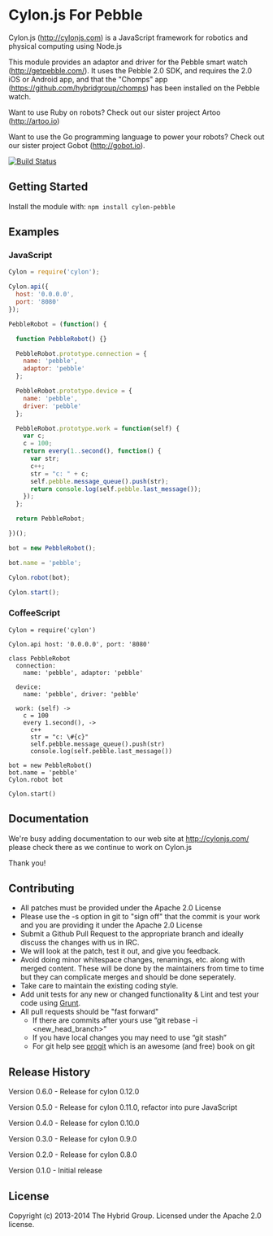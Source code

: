 # Cylon.js For Pebble

Cylon.js (http://cylonjs.com) is a JavaScript framework for robotics and physical computing using Node.js

This module provides an adaptor and driver for the Pebble smart watch (http://getpebble.com/). It uses the Pebble 2.0 SDK, and requires the 2.0 iOS or Android app, and that the "Chomps" app (https://github.com/hybridgroup/chomps) has been installed on the Pebble watch.

Want to use Ruby on robots? Check out our sister project Artoo (http://artoo.io)

Want to use the Go programming language to power your robots? Check out our sister project Gobot (http://gobot.io).

[![Build Status](https://secure.travis-ci.org/hybridgroup/cylon-pebble.png?branch=master)](http://travis-ci.org/hybridgroup/cylon-pebble)

## Getting Started
Install the module with: `npm install cylon-pebble`

## Examples

### JavaScript

```javascript
Cylon = require('cylon');

Cylon.api({
  host: '0.0.0.0',
  port: '8080'
});

PebbleRobot = (function() {

  function PebbleRobot() {}

  PebbleRobot.prototype.connection = {
    name: 'pebble',
    adaptor: 'pebble'
  };

  PebbleRobot.prototype.device = {
    name: 'pebble',
    driver: 'pebble'
  };

  PebbleRobot.prototype.work = function(self) {
    var c;
    c = 100;
    return every(1..second(), function() {
      var str;
      c++;
      str = "c: " + c;
      self.pebble.message_queue().push(str);
      return console.log(self.pebble.last_message());
    });
  };

  return PebbleRobot;

})();

bot = new PebbleRobot();

bot.name = 'pebble';

Cylon.robot(bot);

Cylon.start();
```
### CoffeeScript
```coffee-script
Cylon = require('cylon')

Cylon.api host: '0.0.0.0', port: '8080'

class PebbleRobot
  connection:
    name: 'pebble', adaptor: 'pebble'

  device:
    name: 'pebble', driver: 'pebble'

  work: (self) ->
    c = 100
    every 1.second(), ->
      c++
      str = "c: \#{c}"
      self.pebble.message_queue().push(str)
      console.log(self.pebble.last_message())

bot = new PebbleRobot()
bot.name = 'pebble'
Cylon.robot bot

Cylon.start()
```

## Documentation
We're busy adding documentation to our web site at http://cylonjs.com/ please check there as we continue to work on Cylon.js

Thank you!

## Contributing

* All patches must be provided under the Apache 2.0 License
* Please use the -s option in git to "sign off" that the commit is your work and you are providing it under the Apache 2.0 License
* Submit a Github Pull Request to the appropriate branch and ideally discuss the changes with us in IRC.
* We will look at the patch, test it out, and give you feedback.
* Avoid doing minor whitespace changes, renamings, etc. along with merged content. These will be done by the maintainers from time to time but they can complicate merges and should be done seperately.
* Take care to maintain the existing coding style.
* Add unit tests for any new or changed functionality & Lint and test your code using [Grunt](http://gruntjs.com/).
* All pull requests should be "fast forward"
  * If there are commits after yours use “git rebase -i <new_head_branch>”
  * If you have local changes you may need to use “git stash”
  * For git help see [progit](http://git-scm.com/book) which is an awesome (and free) book on git

## Release History

Version 0.6.0 - Release for cylon 0.12.0

Version 0.5.0 - Release for cylon 0.11.0, refactor into pure JavaScript

Version 0.4.0 - Release for cylon 0.10.0

Version 0.3.0 - Release for cylon 0.9.0

Version 0.2.0 - Release for cylon 0.8.0

Version 0.1.0 - Initial release

## License
Copyright (c) 2013-2014 The Hybrid Group. Licensed under the Apache 2.0 license.
